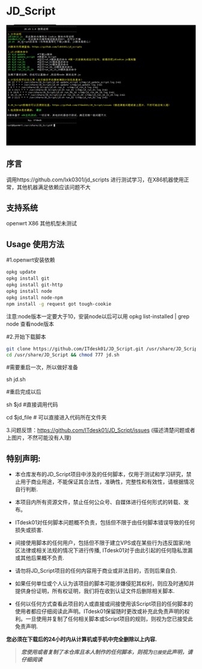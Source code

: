 # JD_Script
![JD_Script](doc/JD_Script.PNG)
## 序言
   调用https://github.com/lxk0301/jd_scripts 进行测试学习，在X86机器使用正常，其他机器满足依赖应该问题不大

## 支持系统
openwrt X86
其他机型未测试

## Usage 使用方法
#1.openwrt安装依赖
```sh
opkg update
opkg install git 
opkg install git-http
opkg install node
opkg install node-npm
npm install -g request got tough-cookie
```
注意:node版本一定要大于10，安装node以后可以用 opkg list-installed | grep node 查看node版本

#2.开始下载脚本
```sh
git clone https://github.com/ITdesk01/JD_Script.git /usr/share/JD_Script
cd /usr/share/JD_Script && chmod 777 jd.sh 
```
#需要重启一次，所以做好准备

sh jd.sh 

#重启完成以后

sh $jd #直接调用代码

cd $jd_file # 可以直接进入代码所在文件夹



3.问题反馈：https://github.com/ITdesk01/JD_Script/issues (描述清楚问题或者上图片，不然可能没有人理)


## 特别声明:

* 本仓库发布的JD_Script项目中涉及的任何脚本，仅用于测试和学习研究，禁止用于商业用途，不能保证其合法性，准确性，完整性和有效性，请根据情况自行判断.

* 本项目内所有资源文件，禁止任何公众号、自媒体进行任何形式的转载、发布。

* ITdesk01对任何脚本问题概不负责，包括但不限于由任何脚本错误导致的任何损失或损害.

* 间接使用脚本的任何用户，包括但不限于建立VPS或在某些行为违反国家/地区法律或相关法规的情况下进行传播, ITdesk01对于由此引起的任何隐私泄漏或其他后果概不负责.

* 请勿将JD_Script项目的任何内容用于商业或非法目的，否则后果自负.

* 如果任何单位或个人认为该项目的脚本可能涉嫌侵犯其权利，则应及时通知并提供身份证明，所有权证明，我们将在收到认证文件后删除相关脚本.

* 任何以任何方式查看此项目的人或直接或间接使用该Script项目的任何脚本的使用者都应仔细阅读此声明。ITdesk01保留随时更改或补充此免责声明的权利。一旦使用并复制了任何相关脚本或Script项目的规则，则视为您已接受此免责声明.

 **您必须在下载后的24小时内从计算机或手机中完全删除以上内容.**  </br>
> ***您使用或者复制了本仓库且本人制作的任何脚本，则视为`已接受`此声明，请仔细阅读***
